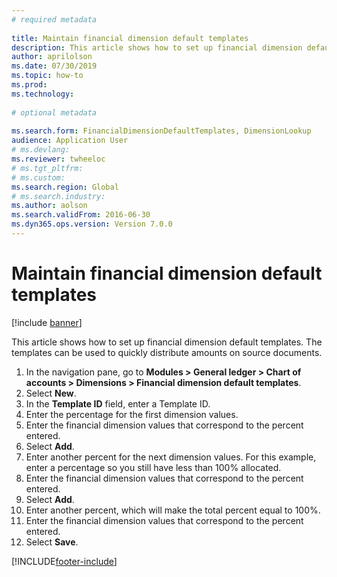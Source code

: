 ```yaml
--- 
# required metadata 
 
title: Maintain financial dimension default templates
description: This article shows how to set up financial dimension default templates. 
author: aprilolson
ms.date: 07/30/2019
ms.topic: how-to 
ms.prod:  
ms.technology:  
 
# optional metadata 
 
ms.search.form: FinancialDimensionDefaultTemplates, DimensionLookup   
audience: Application User 
# ms.devlang:  
ms.reviewer: twheeloc
# ms.tgt_pltfrm:  
# ms.custom:  
ms.search.region: Global
# ms.search.industry: 
ms.author: aolson
ms.search.validFrom: 2016-06-30 
ms.dyn365.ops.version: Version 7.0.0 
---
```

# Maintain financial dimension default templates

[!include [banner](../../includes/banner.md)]

This article shows how to set up financial dimension default templates. The templates can be used to quickly distribute amounts on source documents.

1. In the navigation pane, go to **Modules > General ledger > Chart of accounts > Dimensions > Financial dimension default templates**.
2. Select **New**.
3. In the **Template ID** field, enter a Template ID.
4. Enter the percentage for the first dimension values.
5. Enter the financial dimension values that correspond to the percent entered.
6. Select **Add**.
7. Enter another percent for the next dimension values. For this example, enter a percentage so you still have less than 100% allocated. 
8. Enter the financial dimension values that correspond to the percent entered.
9. Select **Add**.
10. Enter another percent, which will make the total percent equal to 100%.
11. Enter the financial dimension values that correspond to the percent entered.
12. Select **Save**.



[!INCLUDE[footer-include](../../../includes/footer-banner.md)]
